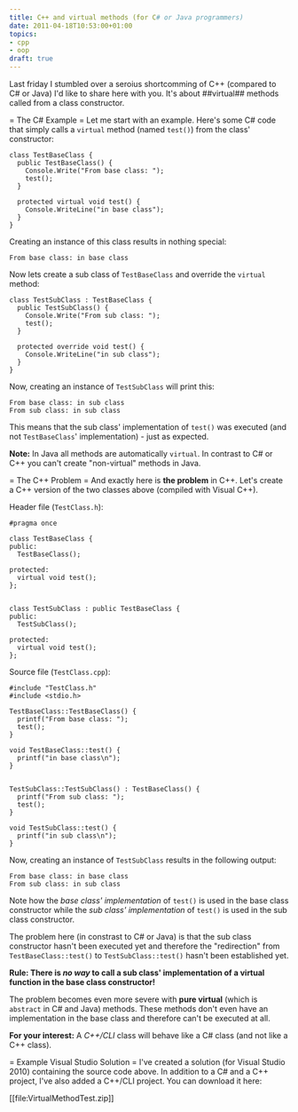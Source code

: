 ```yaml
---
title: C++ and virtual methods (for C# or Java programmers)
date: 2011-04-18T10:53:00+01:00
topics:
- cpp
- oop
draft: true
---
```


Last friday I stumbled over a seroius shortcomming of C++ (compared to C# or Java) I'd like to share here with you. It's about ##virtual## methods called from a class constructor.

= The C&#35; Example =
Let me start with an example. Here's some C# code that simply calls a `virtual` method (named `test()`) from the class' constructor:

```"csharp"
class TestBaseClass {
  public TestBaseClass() {
    Console.Write("From base class: ");
    test();
  }

  protected virtual void test() {
    Console.WriteLine("in base class");
  }
}
```

Creating an instance of this class results in nothing special:

```
From base class: in base class
```

Now lets create a sub class of `TestBaseClass` and override the `virtual` method:

```"csharp"
class TestSubClass : TestBaseClass {
  public TestSubClass() {
    Console.Write("From sub class: ");
    test();
  }

  protected override void test() {
    Console.WriteLine("in sub class");
  }
}
```

Now, creating an instance of `TestSubClass` will print this:

```
From base class: in sub class
From sub class: in sub class
```

This means that the sub class' implementation of `test()` was executed (and not `TestBaseClass`' implementation) - just as expected.

**Note:** In Java all methods are automatically `virtual`. In contrast to C# or C++ you can't create "non-virtual" methods in Java.

= The C++ Problem =
And exactly here is **the problem** in C++. Let's create a C++ version of the two classes above (compiled with Visual C++).

Header file (`TestClass.h`):
```"cpp"
#pragma once

class TestBaseClass {
public:
  TestBaseClass();

protected:
  virtual void test();
};


class TestSubClass : public TestBaseClass {
public:
  TestSubClass();

protected:
  virtual void test();
};
```

Source file (`TestClass.cpp`):
```"cpp"
#include "TestClass.h"
#include <stdio.h>

TestBaseClass::TestBaseClass() {
  printf("From base class: ");
  test();
}

void TestBaseClass::test() {
  printf("in base class\n");
}


TestSubClass::TestSubClass() : TestBaseClass() {
  printf("From sub class: ");
  test();
}

void TestSubClass::test() {
  printf("in sub class\n");
}
```

Now, creating an instance of `TestSubClass` results in the following output:

```
From base class: in base class
From sub class: in sub class
```

Note how the *base class' implementation* of `test()` is used in the base class constructor while the *sub class' implementation* of `test()` is used in the sub class constructor.

The problem here (in constrast to C# or Java) is that the sub class constructor hasn't been executed yet and therefore the "redirection" from `TestBaseClass::test()` to `TestSubClass::test()` hasn't been established yet.

  **Rule: There is *no way* to call a sub class' implementation of a virtual function in the base class constructor!**

The problem becomes even more severe with **pure virtual** (which is `abstract` in C# and Java) methods. These methods don't even have an implementation in the base class and therefore can't be executed at all.

**For your interest:** A *C++/CLI* class will behave like a C# class (and not like a C++ class).

= Example Visual Studio Solution =
I've created a solution (for Visual Studio 2010) containing the source code above. In addition to a C# and a C++ project, I've also added a C++/CLI project. You can download it here:

[[file:VirtualMethodTest.zip]]
